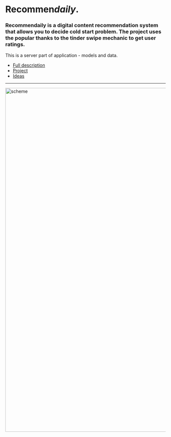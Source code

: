 # Recommen<i>daily</i>.
### Recommendaily is a digital content recommendation system that allows you to decide cold start problem. The project uses the popular thanks to the tinder swipe mechanic to get user ratings.
This is a server part of application - models and data.
- [Full description](https://github.com/occ4sion/Recommendaily_server/wiki)
- [Project](https://github.com/occ4sion/Recommendaily/wiki)
- [Ideas](https://github.com/occ4sion/Recommendaily_server/labels/idea)
___
<img width="1080" alt="scheme" src="https://user-images.githubusercontent.com/35629283/174447937-9912b74b-413a-4f00-9bf4-8f3813afb118.png">
